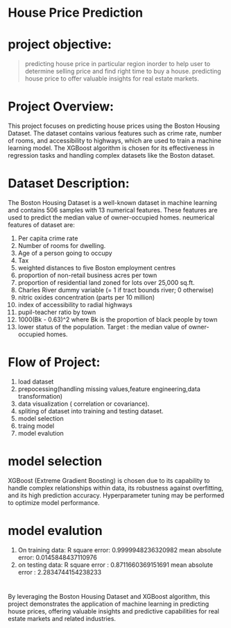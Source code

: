 # House Price Prediction
# project objective:
> predicting house price in particular region inorder to help user to determine selling price and find right time to buy a house.
> predicting house price to offer valuable insights for real estate markets.
# Project Overview:
This project focuses on predicting house prices using the Boston Housing Dataset. The dataset contains various features such as crime rate, number of rooms, and accessibility to highways, which are used to train a machine learning model. The XGBoost algorithm is chosen for its effectiveness in regression tasks and handling complex datasets like the Boston dataset.
# Dataset Description: 
The Boston Housing Dataset is a well-known dataset in machine learning and contains 506 samples with 13 numerical features. These features are used to predict the median value of owner-occupied homes.
neumerical features of dataset are: 
1) Per capita crime rate
2) Number of rooms for dwelling.
3) Age of a person going to occupy
4) Tax
5) weighted distances to five Boston employment centres
6) proportion of non-retail business acres per town
7) proportion of residential land zoned for lots over 25,000 sq.ft.
8) Charles River dummy variable (= 1 if tract bounds river; 0 otherwise)
9) nitric oxides concentration (parts per 10 million)
10) index of accessibility to radial highways
11) pupil-teacher ratio by town
12) 1000(Bk - 0.63)^2 where Bk is the proportion of black people by town
13) lower status of the population.
Target : the median value of owner-occupied homes.
# Flow of Project:
1) load dataset
2) prepocessing(handling missing values,feature engineering,data transformation)
3) data visualization ( correlation or covariance).
4) spliting of dataset into training and testing dataset.
5) model selection
6) traing model
7) model evalution
# model selection
XGBoost (Extreme Gradient Boosting) is chosen due to its capability to handle complex relationships within data, its robustness against overfitting, and its high prediction accuracy. Hyperparameter tuning may be performed to optimize model performance.
# model evalution 
1) On training data: 
   R square error: 0.9999948236320982
   mean absolute error: 0.0145848437110976
2) on testing data:
   R square error : 0.8711660369151691
   mean absolute error : 2.2834744154238233
#
By leveraging the Boston Housing Dataset and XGBoost algorithm, this project demonstrates the application of machine learning in predicting house prices, offering valuable insights and predictive capabilities for real estate markets and related industries.
